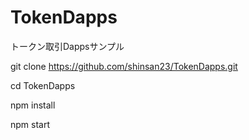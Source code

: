 # TokenDapps
トークン取引Dappsサンプル

git clone https://github.com/shinsan23/TokenDapps.git
          
cd TokenDapps

npm install

npm start
